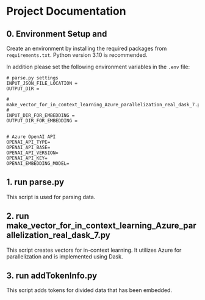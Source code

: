 # Project Documentation

## 0. Environment Setup and 
Create an environment by installing the required packages from `requirements.txt`. Python version 3.10 is recommended. 

In addition please set the following environment variables in the `.env` file:
```
# parse.py settings
INPUT_JSON_FILE_LOCATION = 
OUTPUT_DIR =

# make_vector_for_in_context_learning_Azure_parallelization_real_dask_7.py
# 
INPUT_DIR_FOR_EMBEDDING =
OUTPUT_DIR_FOR_EMBEDDING =


# Azure OpenAI API
OPENAI_API_TYPE=
OPENAI_API_BASE=
OPENAI_API_VERSION=
OPENAI_API_KEY=
OPENAI_EMBEDDING_MODEL=
```

## 1. run parse.py
This script is used for parsing data.

## 2. run make_vector_for_in_context_learning_Azure_parallelization_real_dask_7.py
This script creates vectors for in-context learning. It utilizes Azure for parallelization and is implemented using Dask.

## 3. run addTokenInfo.py
This script adds tokens for divided data that has been embedded.